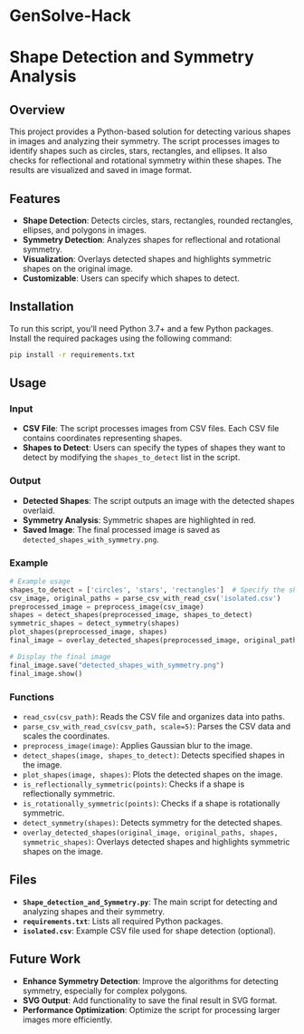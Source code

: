 # GenSolve-Hack

# Shape Detection and Symmetry Analysis

## Overview

This project provides a Python-based solution for detecting various shapes in images and analyzing their symmetry. The script processes images to identify shapes such as circles, stars, rectangles, and ellipses. It also checks for reflectional and rotational symmetry within these shapes. The results are visualized and saved in image format.

## Features

- **Shape Detection**: Detects circles, stars, rectangles, rounded rectangles, ellipses, and polygons in images.
- **Symmetry Detection**: Analyzes shapes for reflectional and rotational symmetry.
- **Visualization**: Overlays detected shapes and highlights symmetric shapes on the original image.
- **Customizable**: Users can specify which shapes to detect.

## Installation

To run this script, you'll need Python 3.7+ and a few Python packages. Install the required packages using the following command:

```bash
pip install -r requirements.txt
```

## Usage

### Input

- **CSV File**: The script processes images from CSV files. Each CSV file contains coordinates representing shapes.
- **Shapes to Detect**: Users can specify the types of shapes they want to detect by modifying the `shapes_to_detect` list in the script.

### Output

- **Detected Shapes**: The script outputs an image with the detected shapes overlaid.
- **Symmetry Analysis**: Symmetric shapes are highlighted in red.
- **Saved Image**: The final processed image is saved as `detected_shapes_with_symmetry.png`.

### Example

```python
# Example usage
shapes_to_detect = ['circles', 'stars', 'rectangles']  # Specify the shapes you want to detect
csv_image, original_paths = parse_csv_with_read_csv('isolated.csv')
preprocessed_image = preprocess_image(csv_image)
shapes = detect_shapes(preprocessed_image, shapes_to_detect)
symmetric_shapes = detect_symmetry(shapes)
plot_shapes(preprocessed_image, shapes)
final_image = overlay_detected_shapes(preprocessed_image, original_paths, shapes, symmetric_shapes)

# Display the final image
final_image.save("detected_shapes_with_symmetry.png")
final_image.show()
```

### Functions

- `read_csv(csv_path)`: Reads the CSV file and organizes data into paths.
- `parse_csv_with_read_csv(csv_path, scale=5)`: Parses the CSV data and scales the coordinates.
- `preprocess_image(image)`: Applies Gaussian blur to the image.
- `detect_shapes(image, shapes_to_detect)`: Detects specified shapes in the image.
- `plot_shapes(image, shapes)`: Plots the detected shapes on the image.
- `is_reflectionally_symmetric(points)`: Checks if a shape is reflectionally symmetric.
- `is_rotationally_symmetric(points)`: Checks if a shape is rotationally symmetric.
- `detect_symmetry(shapes)`: Detects symmetry for the detected shapes.
- `overlay_detected_shapes(original_image, original_paths, shapes, symmetric_shapes)`: Overlays detected shapes and highlights symmetric shapes on the image.

## Files

- **`Shape_detection_and_Symmetry.py`**: The main script for detecting and analyzing shapes and their symmetry.
- **`requirements.txt`**: Lists all required Python packages.
- **`isolated.csv`**: Example CSV file used for shape detection (optional).

## Future Work

- **Enhance Symmetry Detection**: Improve the algorithms for detecting symmetry, especially for complex polygons.
- **SVG Output**: Add functionality to save the final result in SVG format.
- **Performance Optimization**: Optimize the script for processing larger images more efficiently.


